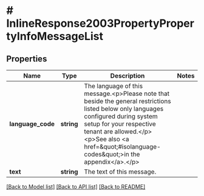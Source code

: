 # # InlineResponse2003PropertyPropertyInfoMessageList

## Properties

Name | Type | Description | Notes
------------ | ------------- | ------------- | -------------
**language_code** | **string** | The language of this message.&lt;p&gt;Please note that beside the general restrictions listed below only languages configured during system setup for your respective tenant are allowed.&lt;/p&gt;&lt;p&gt;See also &lt;a href&#x3D;\&quot;#isolanguage-codes\&quot;&gt;in the appendix&lt;/a&gt;.&lt;/p&gt; |
**text** | **string** | The text of this message. |

[[Back to Model list]](../../README.md#models) [[Back to API list]](../../README.md#endpoints) [[Back to README]](../../README.md)
